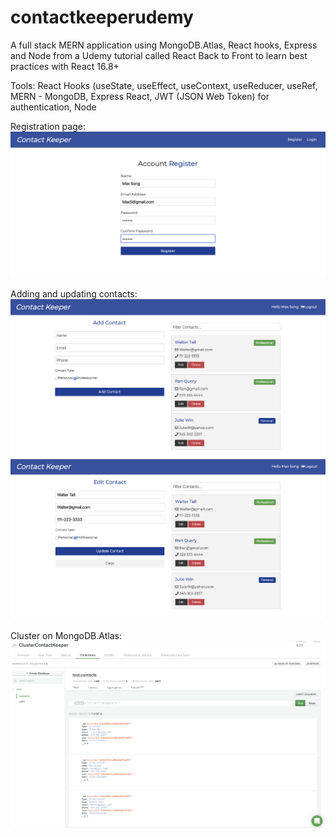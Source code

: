 # contactkeeperudemy

A full stack MERN application using MongoDB.Atlas, React hooks, Express and Node from a Udemy tutorial called React Back to Front to learn best practices with React 16.8+


Tools: React Hooks (useState, useEffect, useContext, useReducer, useRef, MERN - MongoDB, Express React, JWT (JSON Web Token) for authentication, Node

Registration page:
![](assets/registration.png)

Adding and updating contacts:
![](assets/addContact.png)
![](assets/update.png)

Cluster on MongoDB.Atlas:
![](assets/mongo.png)

